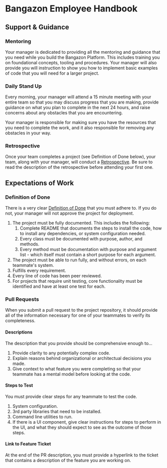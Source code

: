 # Bangazon Employee Handbook

## Support & Guidance

### Mentoring

Your manager is dedicated to providing all the mentoring and guidance that you need while you build the Bangazon Platform. This includes training you on foundational concepts, tooling and procedures. Your manager will also provide you will instruction to show you how to implement basic examples of code that you will need for a larger project.

### Daily Stand Up

Every morning, your manager will attend a 15 minute meeting with your entire team so that you may discuss progress that you are making, provide guidance on what you plan to complete in the next 24 hours, and raise concerns about any obstacles that you are encountering.

Your manager is responsible for making sure you have the resources that you need to complete the work, and it also responsible for removing any obstacles in your way.

### Retrospective

Once your team completes a project (see Definition of Done below), your team, along with your manager, will conduct a [Retrospective](https://www.mountaingoatsoftware.com/agile/scrum/sprint-retrospective). Be sure to read the description of the retrospective before attending your first one.

## Expectations of Work

### Definition of Done

There is a very clear [Definition of Done](https://www.agilealliance.org/glossary/definition-of-done/) that you must adhere to. If you do not, your manager will not approve the project for deployment.

1. The project must be fully documented. This includes the following:
    1. Complete README that documents the steps to install the code, how to install any dependencies, or system configuration needed.
    2. Every class must be documented with purpose, author, and methods.
    3. Every method must be documentation with purpose and argument list - which itself must contain a short purpose for each argument.
1. The project must be able to run fully, and without errors, on each teammate's system.
1. Fulfills every requirement.
1. Every line of code has been peer reviewed.
1. For projects that require unit testing, core functionality must be identified and have at least one test for each.

### Pull Requests

When you submit a pull request to the project repository, it should provide all of the information necessary for one of your teammates to verify its completeness.

#### Descriptions

The description that you provide should be comprehensive enough to...

1. Provide clarity to any potentially complex code.
1. Explain reasons behind organizational or architectual decisions you made.
1. Give context to what feature you were completing so that your teammate has a mental model before looking at the code.

#### Steps to Test

You must provide clear steps for any teammate to test the code.

1. System configuration.
1. 3rd party libraries that need to be installed.
1. Command line utilities to run.
1. If there is a UI component, give clear instructions for steps to perform in the UI, and what they should expect to see as the outcome of those steps.

#### Link to Feature Ticket

At the end of the PR description, you must provide a hyperlink to the ticket that contains a description of the feature you are working on.
